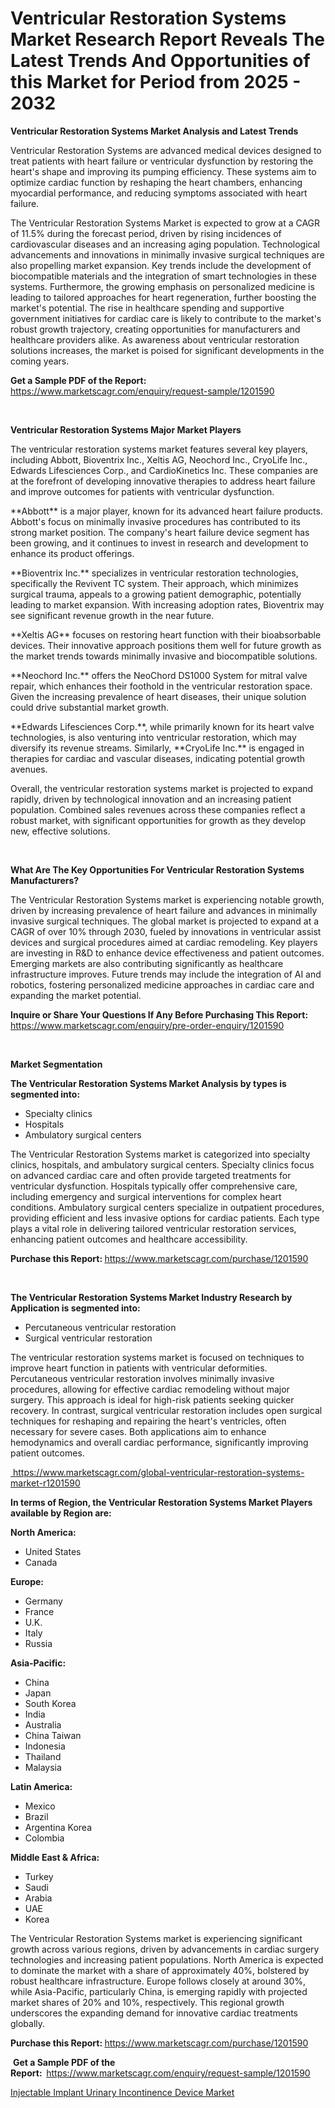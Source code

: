 <p><h1>Ventricular Restoration Systems Market Research Report Reveals The Latest Trends And Opportunities of this Market for Period from 2025 - 2032</h1></p><p><strong>Ventricular Restoration Systems Market Analysis and Latest Trends</strong></p>
<p><p>Ventricular Restoration Systems are advanced medical devices designed to treat patients with heart failure or ventricular dysfunction by restoring the heart's shape and improving its pumping efficiency. These systems aim to optimize cardiac function by reshaping the heart chambers, enhancing myocardial performance, and reducing symptoms associated with heart failure.</p><p>The Ventricular Restoration Systems Market is expected to grow at a CAGR of 11.5% during the forecast period, driven by rising incidences of cardiovascular diseases and an increasing aging population. Technological advancements and innovations in minimally invasive surgical techniques are also propelling market expansion. Key trends include the development of biocompatible materials and the integration of smart technologies in these systems. Furthermore, the growing emphasis on personalized medicine is leading to tailored approaches for heart regeneration, further boosting the market's potential. The rise in healthcare spending and supportive government initiatives for cardiac care is likely to contribute to the market's robust growth trajectory, creating opportunities for manufacturers and healthcare providers alike. As awareness about ventricular restoration solutions increases, the market is poised for significant developments in the coming years.</p></p>
<p><strong>Get a Sample PDF of the Report:&nbsp;</strong> <a href="https://www.marketscagr.com/enquiry/request-sample/1201590?utm_campaign=3129&utm_medium=2&utm_source=Github&utm_content=ia&utm_term=05032025&utm_id=ventricular-restoration-systems">https://www.marketscagr.com/enquiry/request-sample/1201590</a></p>
<p>&nbsp;</p>
<p><strong>Ventricular Restoration Systems Major Market Players</strong></p>
<p><p>The ventricular restoration systems market features several key players, including Abbott, Bioventrix Inc., Xeltis AG, Neochord Inc., CryoLife Inc., Edwards Lifesciences Corp., and CardioKinetics Inc. These companies are at the forefront of developing innovative therapies to address heart failure and improve outcomes for patients with ventricular dysfunction.</p><p>**Abbott** is a major player, known for its advanced heart failure products. Abbott's focus on minimally invasive procedures has contributed to its strong market position. The company's heart failure device segment has been growing, and it continues to invest in research and development to enhance its product offerings.</p><p>**Bioventrix Inc.** specializes in ventricular restoration technologies, specifically the Revivent TC system. Their approach, which minimizes surgical trauma, appeals to a growing patient demographic, potentially leading to market expansion. With increasing adoption rates, Bioventrix may see significant revenue growth in the near future.</p><p>**Xeltis AG** focuses on restoring heart function with their bioabsorbable devices. Their innovative approach positions them well for future growth as the market trends towards minimally invasive and biocompatible solutions. </p><p>**Neochord Inc.** offers the NeoChord DS1000 System for mitral valve repair, which enhances their foothold in the ventricular restoration space. Given the increasing prevalence of heart diseases, their unique solution could drive substantial market growth.</p><p>**Edwards Lifesciences Corp.**, while primarily known for its heart valve technologies, is also venturing into ventricular restoration, which may diversify its revenue streams. Similarly, **CryoLife Inc.** is engaged in therapies for cardiac and vascular diseases, indicating potential growth avenues. </p><p>Overall, the ventricular restoration systems market is projected to expand rapidly, driven by technological innovation and an increasing patient population. Combined sales revenues across these companies reflect a robust market, with significant opportunities for growth as they develop new, effective solutions.</p></p>
<p>&nbsp;</p>
<p><strong>What Are The Key Opportunities For Ventricular Restoration Systems Manufacturers?</strong></p>
<p><p>The Ventricular Restoration Systems market is experiencing notable growth, driven by increasing prevalence of heart failure and advances in minimally invasive surgical techniques. The global market is projected to expand at a CAGR of over 10% through 2030, fueled by innovations in ventricular assist devices and surgical procedures aimed at cardiac remodeling. Key players are investing in R&D to enhance device effectiveness and patient outcomes. Emerging markets are also contributing significantly as healthcare infrastructure improves. Future trends may include the integration of AI and robotics, fostering personalized medicine approaches in cardiac care and expanding the market potential.</p></p>
<p><strong>Inquire or Share Your Questions If Any Before Purchasing This Report:</strong> <a href="https://www.marketscagr.com/enquiry/pre-order-enquiry/1201590?utm_campaign=3129&utm_medium=2&utm_source=Github&utm_content=ia&utm_term=05032025&utm_id=ventricular-restoration-systems">https://www.marketscagr.com/enquiry/pre-order-enquiry/1201590</a></p>
<p>&nbsp;</p>
<p><strong>Market Segmentation</strong></p>
<p><strong>The Ventricular Restoration Systems Market Analysis by types is segmented into:</strong></p>
<p><ul><li>Specialty clinics</li><li>Hospitals</li><li>Ambulatory surgical centers</li></ul></p>
<p><p>The Ventricular Restoration Systems market is categorized into specialty clinics, hospitals, and ambulatory surgical centers. Specialty clinics focus on advanced cardiac care and often provide targeted treatments for ventricular dysfunction. Hospitals typically offer comprehensive care, including emergency and surgical interventions for complex heart conditions. Ambulatory surgical centers specialize in outpatient procedures, providing efficient and less invasive options for cardiac patients. Each type plays a vital role in delivering tailored ventricular restoration services, enhancing patient outcomes and healthcare accessibility.</p></p>
<p><strong>Purchase this Report:&nbsp;</strong><a href="https://www.marketscagr.com/purchase/1201590?utm_campaign=3129&utm_medium=2&utm_source=Github&utm_content=ia&utm_term=05032025&utm_id=ventricular-restoration-systems">https://www.marketscagr.com/purchase/1201590</a></p>
<p>&nbsp;</p>
<p><strong>The Ventricular Restoration Systems Market Industry Research by Application is segmented into:</strong></p>
<p><ul><li>Percutaneous ventricular restoration</li><li>Surgical ventricular restoration</li></ul></p>
<p><p>The ventricular restoration systems market is focused on techniques to improve heart function in patients with ventricular deformities. Percutaneous ventricular restoration involves minimally invasive procedures, allowing for effective cardiac remodeling without major surgery. This approach is ideal for high-risk patients seeking quicker recovery. In contrast, surgical ventricular restoration includes open surgical techniques for reshaping and repairing the heart's ventricles, often necessary for severe cases. Both applications aim to enhance hemodynamics and overall cardiac performance, significantly improving patient outcomes.</p></p>
<p><a href="https://www.marketscagr.com/global-ventricular-restoration-systems-market-r1201590?utm_campaign=3129&utm_medium=2&utm_source=Github&utm_content=ia&utm_term=05032025&utm_id=ventricular-restoration-systems">&nbsp;https://www.marketscagr.com/global-ventricular-restoration-systems-market-r1201590</a></p>
<p><strong>In terms of Region, the Ventricular Restoration Systems Market Players available by Region are:</strong></p>
<p>
    <p> <strong> North America: </strong>
        <ul>
            <li>United States</li>
            <li>Canada</li>
        </ul>
        </p> 
    <p> <strong> Europe: </strong>
        <ul>
            <li>Germany</li>
            <li>France</li>
            <li>U.K.</li>
            <li>Italy</li>
            <li>Russia</li>
        </ul>
        </p> 
    <p> <strong> Asia-Pacific: </strong>
        <ul>
            <li>China</li>
            <li>Japan</li>
            <li>South Korea</li>
            <li>India</li>
            <li>Australia</li>
            <li>China Taiwan</li>
            <li>Indonesia</li>
            <li>Thailand</li>
            <li>Malaysia</li>
        </ul>
        </p> 
    <p> <strong> Latin America: </strong>
        <ul>
            <li>Mexico</li>
            <li>Brazil</li>
            <li>Argentina Korea</li>
            <li>Colombia</li>
        </ul>
        </p> 
    <p> <strong> Middle East & Africa: </strong>
        <ul>
            <li>Turkey</li>
            <li>Saudi</li>
            <li>Arabia</li>
            <li>UAE</li>
            <li>Korea</li>
        </ul>
    </p>
    </p>
<p><p>The Ventricular Restoration Systems market is experiencing significant growth across various regions, driven by advancements in cardiac surgery technologies and increasing patient populations. North America is expected to dominate the market with a share of approximately 40%, bolstered by robust healthcare infrastructure. Europe follows closely at around 30%, while Asia-Pacific, particularly China, is emerging rapidly with projected market shares of 20% and 10%, respectively. This regional growth underscores the expanding demand for innovative cardiac treatments globally.</p></p>
<p><strong>Purchase this Report: </strong><a href="https://www.marketscagr.com/purchase/1201590?utm_campaign=3129&utm_medium=2&utm_source=Github&utm_content=ia&utm_term=05032025&utm_id=ventricular-restoration-systems">https://www.marketscagr.com/purchase/1201590</a></p>
<p>&nbsp;<strong>Get a Sample PDF of the Report:&nbsp;&nbsp;</strong><a href="https://www.marketscagr.com/enquiry/request-sample/1201590?utm_campaign=3129&utm_medium=2&utm_source=Github&utm_content=ia&utm_term=05032025&utm_id=ventricular-restoration-systems">https://www.marketscagr.com/enquiry/request-sample/1201590</a></p>
<p><strong></strong></p>
<p><p><a href="https://github.com/duscarajlha/Market-Research-Report-List-1/blob/main/injectable-implant-urinary-incontinence-device-market.md?utm_campaign=3129&utm_medium=2&utm_source=Github&utm_content=ia&utm_term=05032025&utm_id=ventricular-restoration-systems">Injectable Implant Urinary Incontinence Device Market</a></p></p>